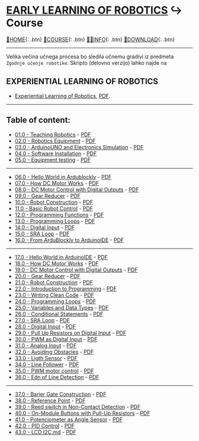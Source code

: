 # [EARLY LEARNING OF ROBOTICS](../index) ↪ Course
[🏡HOME](../index){: .btn}
[📝COURSE](../Skripta/index.md){: .btn}
[👨‍🎓INFO](../info.html){: .btn}
[💾DOWNLOAD](../Presnemi/index){: .btn}

---

Velika večina učnega procesa bo sledila učnemu gradivi iz predmeta `Zgodnje učenje robotike`. Skripto (delovno verzijo) lahko najde na 

## EXPERIENTIAL LEARNING OF ROBOTICS

- [Experiential Learning of Robotics](./Experiential_Learning_of_Robotics.md), [PDF](./Experiential_Learning_of_Robotics.pdf).

---

## Table of content:

- [01.0 - Teaching Robotics](010_Teaching_Robotics.md) - [PDF](010_Teaching_Robotics.pdf)
- [02.0 - Robotics Equipment](020_Robotics_Equipment.md) - [PDF](020_Robotics_Equipment.pdf)
- [03.0 - ArduinoUNO and Electronics Simulation](030_ArduinoUNO_and_Electronics_Simulation.md) - [PDF](030_ArduinoUNO_and_Electronics_Simulation.pdf)
- [04.0 - Software Installation](040_Software_Installation.md) - [PDF](040_Software_Installation.pdf)
- [05.0 - Equipment testing](050_Equipment_testing.md) - [PDF](050_Equipment_testing.pdf)

---

- [06.0 - Hello World in Ardublockly](060_Hello_World_in_Ardublockly.md) - [PDF](060_Hello_World_in_Ardublockly.pdf)
- [07.0 - How DC Motor Works](070_How_DC_Motor_Works.md) - [PDF](070_How_DC_Motor_Works.pdf)
- [08.0 - DC Motor Control with Digital Outputs](080_DC_Motor_Control_with_Digital_Outputs.md) - [PDF](080_DC_Motor_Control_with_Digital_Outputs.pdf)
- [09.0 - Gear Reducer](090_Gear_Reducer.md) - [PDF](090_Gear_Reducer.pdf)
- [10.0 - Robot Construction](100_Robot_Construction.md) - [PDF](100_Robot_Construction.pdf)
- [11.0 - Basic Robot Control](110_Basic_Robot_Control.md) - [PDF](110_Basic_Robot_Control.pdf)
- [12.0 - Programming Functions](120_Programming_Functions.md) - [PDF](120_Programming_Functions.pdf)
- [13.0 - Programming Loops](130_Programming_Loops.md) - [PDF](130_Programming_Loops.pdf)
- [14.0 - Digital Input](140_Digital_Input.md) - [PDF](140_Digital_Input.pdf)
- [15.0 - SRA Loop](150_SRA_Loop.md) - [PDF](150_SRA_Loop.pdf)
- [16.0 - From ArduBlockly to ArduinoIDE](160_From_ArduBlockly_to_ArduinoIDE.md) - [PDF](160_From_ArduBlockly_to_ArduinoIDE.pdf)

---

- [17.0 - Hello World in ArduinoIDE](170_Hello_World_in_ArduinoIDE.md) - [PDF](170_Hello_World_in_ArduinoIDE.pdf)
- [18.0 - How DC Motor Works](180_How_DC_Motor_Works.md) - [PDF](180_How_DC_Motor_Works.pdf)
- [19.0 - DC Motor Control with Digital Outputs](190_DC_Motor_Control_with_Digital_Outputs.md) - [PDF](190_DC_Motor_Control_with_Digital_Outputs.pdf)
- [20.0 - Gear Reducer](200_Gear_Reducer.md) - [PDF](200_Gear_Reducer.pdf)
- [21.0 - Robot Construction](210_Robot_Construction.md) - [PDF](210_Robot_Construction.pdf)
- [22.0 - Introduction to Programming](220_Introduction_to_Programming.md) - [PDF](220_Introduction_to_Programming.pdf)
- [23.0 - Writing Clean Code](230_Writing_Clean_Code.md) - [PDF](230_Writing_Clean_Code.pdf)
- [24.0 - Programming Loops](240_Programming_Loops.md) - [PDF](240_Programming_Loops.pdf)
- [25.0 - Variables and Data Types](250_Variables_and_Data_Types.md) - [PDF](250_Variables_and_Data_Types.pdf)
- [26.0 - Conditional Statements](260_Conditional_Statements.md) - [PDF](260_Conditional_Statements.pdf)
- [27.0 - SRA Loop](270_SRA_Loop.md) - [PDF](270_SRA_Loop.pdf)
- [28.0 - Digital Input](280_Digital_Input.md) - [PDF](280_Digital_Input.pdf)
- [29.0 - Pull Up Resistors on Digital Input](290_Pull_Up_Resistors_on_Digital_Input.md) - [PDF](290_Pull_Up_Resistors_on_Digital_Input.pdf)
- [30.0 - PWM as Digital Input](300_PWM_as_Digital_Input.md) - [PDF](300_PWM_as_Digital_Input.pdf)
- [31.0 - Analog Input](310_Analog_Input.md) - [PDF](310_Analog_Input.pdf)
- [32.0 - Avoiding Obstacles](320_Avoiding_Obstacles.md) - [PDF](320_Avoiding_Obstacles.pdf)
- [33.0 - Ligth Sensor](330_Ligth_Sensor.md) - [PDF](330_Ligth_Sensor.pdf)
- [34.0 - Line Follower](340_Line_Follower.md) - [PDF](340_Line_Follower.pdf)
- [35.0 - PWM motor control](350_PWM_motor_control.md) - [PDF](350_PWM_motor_control.pdf)
- [36.0 - Edn of Line Detection](360_Edn_of_Line_Detection.md) - [PDF](360_Edn_of_Line_Detection.pdf)

---

- [37.0 - Barier Gate Construction](370_Barier_Gate_Construction.md) - [PDF](370_Barier_Gate_Construction.pdf)
- [38.0 - Reference Point](380_Reference_Point.md) - [PDF](380_Reference_Point.pdf)
- [39.0 - Reed switch in Non-Contact Detection](390_Reed_switch_in_Non-Contact_Detection.md) - [PDF](390_Reed_switch_in_Non-Contact_Detection.pdf)
- [40.0 - On-Module Buttons with Pull-Up Resistors](400_On-Module_Buttons_with_Pull-Up_Resistors.md) - [PDF](400_On-Module_Buttons_with_Pull-Up_Resistors.pdf)
- [41.0 - Potenciometer as Angle Sensor](410_Potenciometer_as_Angle_Sensor.md) - [PDF](410_Potenciometer_as_Angle_Sensor.pdf)
- [42.0 - PID Control](420_PID_Control.md) - [PDF](420_PID_Control.pdf)
- [43.0 - LCD I2C.md](430_LCD_I2C.md) - [PDF](430_LCD_I2C.pdf)
